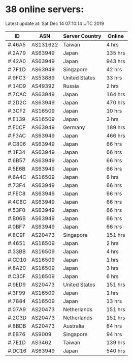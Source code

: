 # 38 online servers:

Latest update at: Sat Dec 14 07:10:14 UTC 2019

| ID | ASN | Server Country | Online |
| -- | --- | -------------- | ------ |
| #.46A5 | AS131622 | Taiwan | 4 hrs |
| #.2A79 | AS63949 | Japan | 135 hrs |
| #.42A0 | AS63949 | Japan | 943 hrs |
| #.7F1D | AS63949 | Singapore | 42 hrs |
| #.9FC3 | AS53889 | United States | 33 hrs |
| #.14D9 | AS49392 | Russia | 2 hrs |
| #.7CAC | AS63949 | Japan | 164 hrs |
| #.2D2C | AS63949 | Japan | 470 hrs |
| #.3CF2 | AS16509 | Japan | 10 hrs |
| #.E139 | AS16509 | Japan | 3 hrs |
| #.E0CF | AS63949 | Germany | 189 hrs |
| #.F3AC | AS63949 | Japan | 466 hrs |
| #.C806 | AS63949 | Japan | 66 hrs |
| #.1F34 | AS63949 | Japan | 66 hrs |
| #.6B57 | AS63949 | Japan | 66 hrs |
| #.5E6B | AS63949 | Japan | 66 hrs |
| #.6A4C | AS16509 | Japan | 8 hrs |
| #.73F4 | AS63949 | Japan | 66 hrs |
| #.FEC8 | AS63949 | Japan | 66 hrs |
| #.4C8C | AS63949 | Japan | 66 hrs |
| #.53F0 | AS63949 | Japan | 66 hrs |
| #.B06B | AS63949 | Japan | 66 hrs |
| #.0BF7 | AS63949 | Japan | 66 hrs |
| #.8C9F | AS20473 | Singapore | 151 hrs |
| #.4651 | AS16509 | Japan | 2 hrs |
| #.33BB | AS16509 | Japan | 4 hrs |
| #.CD10 | AS16509 | Japan | 1 hrs |
| #.8A20 | AS16509 | Japan | 3 hrs |
| #.C30F | AS16509 | Japan | 6 hrs |
| #.9ED9 | AS20473 | United States | 151 hrs |
| #.3F99 | AS16509 | Japan | 1 hrs |
| #.7884 | AS16509 | Japan | 13 hrs |
| #.07A9 | AS20473 | Netherlands | 151 hrs |
| #.2C3D | AS20473 | Netherlands | 151 hrs |
| #.8BDB | AS20473 | Australia | 64 hrs |
| #.EB76 | AS9009 | Singapore | 94 hrs |
| #.7E1D | AS3462 | Taiwan | 139 hrs |
| #.DC16 | AS63949 | Japan | 540 hrs |


